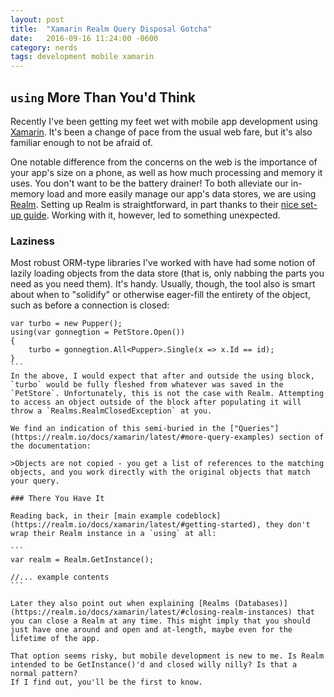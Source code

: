 ```yaml
---
layout: post
title:  "Xamarin Realm Query Disposal Gotcha"
date:   2016-09-16 11:24:00 -0600
category: nerds
tags: development mobile xamarin
---
```


## `using` More Than You'd Think

Recently I've been getting my feet wet with mobile app development using [Xamarin](https://www.xamarin.com/). It's been a change of pace from the usual web fare, but it's also familiar enough to not be afraid of.

<!--more-->

One notable difference from the concerns on the web is the importance of your app's size on a phone, as well as how much processing and memory it uses. You don't want to be the battery drainer! To both alleviate our in-memory load and more easily manage our app's data stores, we are using [Realm](https://realm.io/). Setting up Realm is straightforward, in part thanks to their [nice set-up guide](https://realm.io/docs/xamarin/latest/#installation). Working with it, however, led to something unexpected.

### Laziness
Most robust ORM-type libraries I've worked with have had some notion of lazily loading objects from the data store (that is, only nabbing the parts you need as you need them). It's handy. Usually, though, the tool also is smart about when to "solidify" or otherwise eager-fill the entirety of the object, such as before a connection is closed: 

````
var turbo = new Pupper();
using(var gonnegtion = PetStore.Open())
{
    turbo = gonnegtion.All<Pupper>.Single(x => x.Id == id);
}
```
In the above, I would expect that after and outside the using block, `turbo` would be fully fleshed from whatever was saved in the `PetStore`. Unfortunately, this is not the case with Realm. Attempting to access an object outside of the block after populating it will throw a `Realms.RealmClosedException` at you.

We find an indication of this semi-buried in the ["Queries"](https://realm.io/docs/xamarin/latest/#more-query-examples) section of the documentation:

>Objects are not copied - you get a list of references to the matching objects, and you work directly with the original objects that match your query.

### There You Have It

Reading back, in their [main example codeblock](https://realm.io/docs/xamarin/latest/#getting-started), they don't wrap their Realm instance in a `using` at all:

```
var realm = Realm.GetInstance();

//... example contents
```

Later they also point out when explaining [Realms (Databases)](https://realm.io/docs/xamarin/latest/#closing-realm-instances) that you can close a Realm at any time. This might imply that you should just have one around and open and at-length, maybe even for the lifetime of the app.

That option seems risky, but mobile development is new to me. Is Realm intended to be GetInstance()'d and closed willy nilly? Is that a normal pattern?
If I find out, you'll be the first to know.
